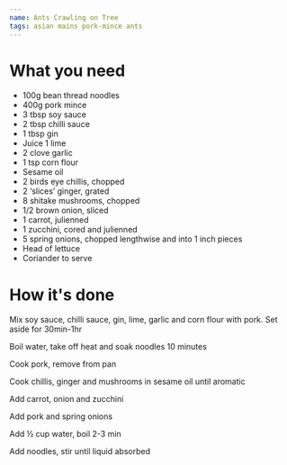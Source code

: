 ```yaml
---
name: Ants Crawling on Tree
tags: asian mains pork-mince ants
---
```


# What you need
* 100g bean thread noodles
* 400g pork mince
* 3 tbsp soy sauce
* 2 tbsp chilli sauce
* 1 tbsp gin
* Juice 1 lime
* 2 clove garlic
* 1 tsp corn flour
* Sesame oil
* 2 birds eye chillis, chopped
* 2 ‘slices’ ginger, grated
* 8 shitake mushrooms, chopped
* 1/2 brown onion, sliced
* 1 carrot, julienned
* 1 zucchini, cored and julienned
* 5 spring onions, chopped lengthwise and into 1 inch pieces
* Head of lettuce
* Coriander to serve

# How it's done

Mix soy sauce, chilli sauce, gin, lime, garlic and corn flour with pork. Set aside for 30min-1hr

Boil water, take off heat and soak noodles 10 minutes

Cook pork, remove from pan

Cook chillis, ginger and mushrooms in sesame oil until aromatic

Add carrot, onion and zucchini

Add pork and spring onions

Add ½ cup water, boil 2-3 min

Add noodles, stir until liquid absorbed
